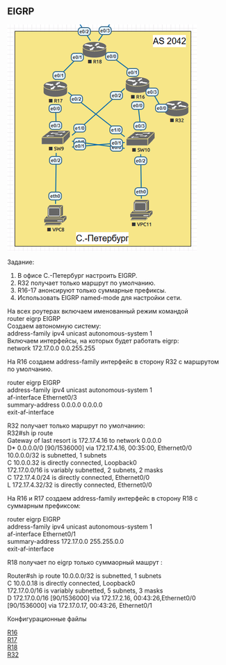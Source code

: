 ## EIGRP  

![](Topology.PNG)  

Задание:

1. В офисе С.-Петербург настроить EIGRP.
2. R32 получает только маршрут по умолчанию.
3. R16-17 анонсируют только суммарные префиксы.
4. Использовать EIGRP named-mode для настройки сети.

На всех роутерах включаем именованный режим командой  
router eigrp EIGRP  
Создаем автономную систему:  
address-family ipv4 unicast autonomous-system 1  
Включаем интерфейсы, на которых будет работать eigrp:  
network 172.17.0.0 0.0.255.255  

На R16 coздаем  address-family интерфейс в сторону R32 c маршрутом по умолчанию. 

router eigrp EIGRP  
 address-family ipv4 unicast autonomous-system 1  
  af-interface Ethernet0/3  
   summary-address 0.0.0.0 0.0.0.0  
  exit-af-interface  

  R32 получает только маршрут по умолчанию:  
  R32#sh ip route  
Gateway of last resort is 172.17.4.16 to network 0.0.0.0  
D*    0.0.0.0/0 [90/1536000] via 172.17.4.16, 00:35:00, Ethernet0/0  
      10.0.0.0/32 is subnetted, 1 subnets  
C        10.0.0.32 is directly connected, Loopback0  
      172.17.0.0/16 is variably subnetted, 2 subnets, 2 masks  
C        172.17.4.0/24 is directly connected, Ethernet0/0  
L        172.17.4.32/32 is directly connected, Ethernet0/0  

На R16 и R17 создаем address-family интерфейс в сторону R18 с суммарным префиксом:

router eigrp EIGRP  
 address-family ipv4 unicast autonomous-system 1  
  af-interface Ethernet0/1  
   summary-address 172.17.0.0 255.255.0.0  
  exit-af-interface  

R18 получает по eigrp только суммаорный машрут :

Router#sh ip route
      10.0.0.0/32 is subnetted, 1 subnets  
C        10.0.0.18 is directly connected, Loopback0  
      172.17.0.0/16 is variably subnetted, 5 subnets, 3 masks  
D        172.17.0.0/16 [90/1536000] via 172.17.2.16, 00:43:26,Ethernet0/0  
                       [90/1536000] via 172.17.0.17, 00:43:26, Ethernet0/1  

Конфигурационные файлы  

[R16](../Lab8/R16.txt)   
[R17](../Lab8/R17.txt)   
[R18](../Lab8/R18.txt)   
[R32](../Lab8/R32.txt) 




